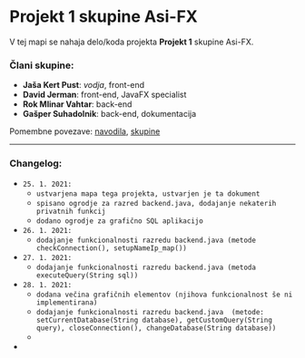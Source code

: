 # Projekt 1 skupine Asi-FX
V tej mapi se nahaja delo/koda projekta **Projekt 1** skupine Asi-FX.

### Člani skupine:
- **Jaša Kert Pust**: _vodja_, front-end
- **David Jerman**: front-end, JavaFX specialist
- **Rok Mlinar Vahtar**: back-end
- **Gašper Suhadolnik**: back-end, dokumentacija

Pomembne povezave: [navodila](https://ekm.vegova.si/ekm1/main/wiki/index.php?cidReq=201314RSO04&id_session=26&gidReq=0&gradebook=0&origin=&action=showpage&title=opredelitev_projekta&group_id=0), [skupine](https://ekm.vegova.si/ekm1/main/wiki/index.php?cidReq=201314RSO04&id_session=26&gidReq=0&gradebook=0&origin=&action=showpage&title=projekt_1&group_id=0)

---
### Changelog:

- `25. 1. 2021:`
  - `ustvarjena mapa tega projekta, ustvarjen je ta dokument`
  - `spisano ogrodje za razred backend.java, dodajanje nekaterih privatnih funkcij`
  - `dodano ogrodje za grafično SQL aplikacijo`
- `26. 1. 2021:`
  - `dodajanje funkcionalnosti razredu backend.java (metode checkConnection(), setupNameIp_map())`
- `27. 1. 2021:`
  - `dodajanje funkcionalnosti razredu backend.java (metoda executeQuery(String sql))`
- `28. 1. 2021:`
  - `dodana večina grafičnih elementov (njihova funkcionalnost še ni implementirana)`
  - `dodajanje funkcionalnosti razredu backend.java 
    (metode: setCurrentDatabase(String database), getCustomQuery(String query), closeConnection(), changeDatabase(String database))`
  - ` `
- ` `